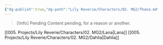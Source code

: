 ```yaml
---
{"dg-publish":true,"dg-path":"Lily Reverie/Characters/02. MG2/Thana.md","permalink":"/lily-reverie/characters/02-mg-2/thana/","created":"2024-01-20T03:12:51.328-03:00","updated":"2024-01-21T01:41:27.887-03:00"}
---
```



>[!info] Pending
>Content pending, for a reason or another.

[[005. Projects/Lily Reverie/Characters/02. MG2/Lana\|Lana]]
[[005. Projects/Lily Reverie/Characters/02. MG2/Dahlia\|Dahlia]]